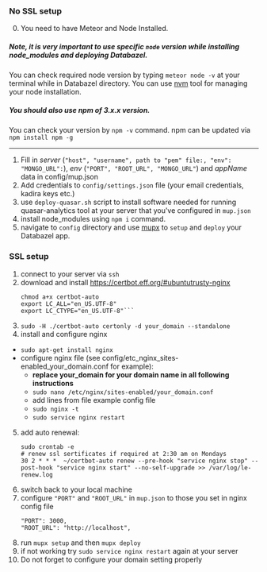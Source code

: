 ### No SSL setup

0) You need to have Meteor and Node Installed.
##### Note, it is very important to use specific `node` version while installing node_modules and deploying Databazel.
You can check required node version by typing `meteor node -v` at your
terminal while in Databazel directory.
You can use [nvm](https://github.com/creationix/nvm) tool for managing your node installation. 
##### You should also use npm of 3.x.x version.
You can check your version by  `npm -v` command.
npm can be updated via `npm install npm -g`
***
1) Fill in *server* (`"host", "username", path to "pem" file:, "env": "MONGO_URL":`), *env* (`"PORT", "ROOT_URL", "MONGO_URL"`) and *appName* data in config/mup.json
3) Add credentials to `config/settings.json` file (your email credentials, kadira keys etc.)
3) use `deploy-quasar.sh` script to install software needed for running quasar-analytics tool at your server that you've configured in `mup.json`
4) install node_modules using `npm i` command.
5) navigate to `config` directory and use [mupx](https://www.npmjs.com/package/mupx) to `setup` and `deploy` your Databazel app. 

### SSL setup
1) connect to your server via `ssh`
2) download and install https://certbot.eff.org/#ubuntutrusty-nginx
    ```wget https://dl.eff.org/certbot-auto
    chmod a+x certbot-auto
    export LC_ALL="en_US.UTF-8"
    export LC_CTYPE="en_US.UTF-8"```

3) `sudo -H ./certbot-auto certonly -d your_domain --standalone`
4) install and configure nginx
 - `sudo apt-get install nginx`
 - configure nginx file (see config/etc_nginx_sites-enabled_your_domain.conf for example):
    - **replace your_domain for your domain name in all following instructions**
    - `sudo nano /etc/nginx/sites-enabled/your_domain.conf`
    - add lines from file example config file
    - `sudo nginx -t`
    - `sudo service nginx restart`

5) add auto renewal:
    ```
    sudo crontab -e
    # renew ssl sertificates if required at 2:30 am on Mondays
    30 2 * * *  ~/certbot-auto renew --pre-hook "service nginx stop" --post-hook "service nginx start" --no-self-upgrade >> /var/log/le-renew.log
    ```
6) switch back to your local machine
7) configure `"PORT"` and `"ROOT_URL"` in  `mup.json` to those you set in nginx config file
    ```
    "PORT": 3000,
    "ROOT_URL": "http://localhost",
    ```
8) run `mupx setup` and then `mupx deploy`
9) if not working try `sudo service nginx restart` again at your server
10) Do not forget to configure your domain setting properly
